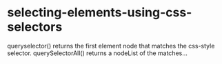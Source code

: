 # selecting-elements-using-css-selectors

queryselector() returns the first element node that matches the css-style selector. querySelectorAll() returns a nodeList of the matches...
